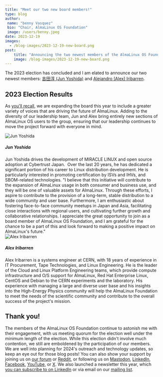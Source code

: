 ```yaml
---
title: "Meet our two new board members!"
type: blog
author: 
 name: "benny Vasquez"
 bio: "Chair, AlmaLinux OS Foundation"
 image: /users/benny.jpeg
date: 2023-12-19
images:
  - /blog-images/2023-12-19-new-board.png
post: 
    title: "Announcing the two newest members of the AlmaLinux OS Foundation board"
    image: /blog-images/2023-12-19-new-board.png
---
```


The 2023 election has concluded and I am elated to announce our two newest members: [吉田淳 (Jun Yoshida)](https://www.linkedin.com/in/jun-yoshida-6b4b5a16/) and [Alejandro (Alex) Iribarren](https://www.linkedin.com/in/iribarren/).

## 2023 Election Results

As [you'll recall](https://almalinux.org/blog/2023-09-14-election-2023/), we are expanding the board this year to include a greater variety of voices that are driving the future of AlmaLinux. Adding to the diversity of our leadership team, Jun and Alex bring entirely new sections of AlmaLinux OS users to the group, ensuring that our leadership continues to move the project forward with everyone in mind.

<section>
	<div class="py-5 px-4 text-center al-member-item">
		<div>
			<img class="img-fluid rounded-circle mb-3 img-thumbnail" src="/board/JunYoshida-small.jpg" alt="Jun Yoshida" style="max-width: 138px;">
		</div>
		<h5 class="mb-1">Jun Yoshida</h5>
	</div>
</section>
Jun Yoshida drives the development of MIRACLE LINUX and open source adoption at Cybertrust Japan.  Over the last 20 years, he has dedicated a significant portion of his career to Linux distribution development. He is particularly interested in promoting certification by ISVs and IHVs, and SBOM-related technologies. "I believe that this initiative will contribute to the expansion of AlmaLinux usage in both consumer and business use, and they will be one of valuable assets for AlmaLinux. Through these efforts, I aspire to contribute to the provision of a long-term, stable distribution to a wide community and user base. Furthermore, I am enthusiastic about fostering face-to-face community meetups in Japan and Asia, facilitating close interactions with regional users, and cultivating further growth and collaborative relationships. I appreciate the great opportunity to join as a board member of AlmaLinux OS Foundation, and I am grateful for the chance to be a part of this and look forward to making a positive impact on AlmaLinux's future."
<section>
	<div class="py-5 px-4 text-center al-member-item">
		<div>
			<img class="img-fluid rounded-circle mb-3 img-thumbnail" src="/board/alexiribarren.jpg" alt="Alex Iribarren" style="max-width: 138px;">
		</div>
		<h5 class="mb-1">Alex Iribarren</h5>
	</div>
</section>
Alex Iribarren is a systems engineer at CERN, with 18 years of experience in IT Procurement, Tape Technologies, and Linux Engineering. He is the leader of the Cloud and Linux Platform Engineering teams, which provide compute infrastructure and O/S support for AlmaLinux, Red Hat Enterprise Linux, CentOS and Debian to the CERN experiments and the laboratory. His experience with managing a large and diverse user base and his insights into the High-Energy Physics community will help the AlmaLinux Foundation to meet the needs of the scientific community and contribute to the overall success of the project's mission.

## Thank you!

The members of the AlmaLinux OS Foundation continue to astonish me with their engagement, with us meeting quorum for the election well under the minimum length of the election. While this election didn't involve much contention, we still are emboldened by the participation of our members.\
We are well into planning for 2024's outreach and technology updates, so keep an eye out for those blog posts! You can also show your support by joining us on [our forum](https://almalinux.discourse.group/) or [Reddit](https://www.reddit.com/r/AlmaLinux/), or following us on [Mastodon](https://fosstodon.org/@almalinux/), [LinkedIn](https://www.linkedin.com/company/80320905/), [Facebook](https://www.facebook.com/AlmaLinux), [YouTube](https://www.youtube.com/channel/UCt9lpkqUPp1FUEi9uqVlPQA), or [X](https://twitter.com/AlmaLinux). We also launched a newsletter this year, which [you can subscribe to on LinkedIn](https://www.linkedin.com/newsletters/almalinux-news-7123058222835376128/) or via email on our [mailing list](https://lists.almalinux.org/postorius/lists/newsletters.lists.almalinux.org/).
